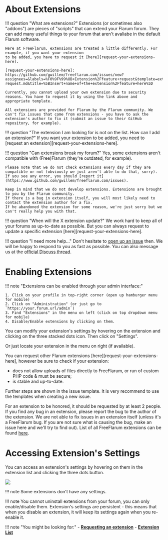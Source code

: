 # About Extensions

!!! question "What are extensions?"
    Extensions (or sometimes also "addons") are pieces of "scripts" that can extend your Flarum forum.
    They can add many useful things to your forum that aren't avaliabe in the default Flarum software.

    Here at FreeFlarum, extensions are treated a little differently. For example, if you want your extension
    to be added, you have to request it [here][request-your-extensions-here].

    [request-your-extensions-here]: https://github.com/gwillem/freeflarum.com/issues/new?assignees=&labels=%F0%9F%99%8B+Extension%2Ffeature+request&template=extension-request.md&title=%5BInsert+name+of+the+extension%2Ffeature+here%5D
    
    Currently, you cannot upload your own extension due to security reasons. You have to request it by using the link above and appropriate template.
    
    All extensions are provided for Flarum by the Flarum community. We can't fix issues that come from extensions - you have to ask the extension's author to fix it (submit an issue to their GitHub repository, for example).

!!! question "The extension I am looking for is not on the list. How can I add an extension?"
    If you want your extension to be added, you need to [request an extension][request-your-extensions-here].

!!! question "Can extensions break my forum?"
    Yes, some extensions aren't compatible with (Free)Flarum (they're outdated, for example).
    
    Please note that we do not check extensions every day if they are compatible or not (obviously we just aren't able to do that, sorry).
    If you see any error, you should [report it](https://www.github.com/gwillem/freeflarum.com/issues).

    Keep in mind that we do not develop extensions. Extensions are brought to you by the Flarum community.
    If there is a bug in extension itself, you will most likely need to contact the extension author for a fix.
    If he abandoned the extension for some reason, we're just sorry but we can't really help you with that.

!!! question "When will the X extension update?"
    We work hard to keep all of your forums as up-to-date as possible. But you can always request to update a specific extension [here][request-your-extensions-here].
    
!!! question "I need more help..."
    Don't hesitate to [open up an issue](https://www.github.com/gwillem/freeflarum.com/issues/new/choose) then. We will be happy to respond to you as fast as possible.
    You can also message us at the [official Discuss thread](https://discuss.flarum.org/d/7585-free-flarum-hosting-on-an-expert-platform-by-freeflarum-com).

# Enabling Extensions

!!! note "Extensions can be enabled through your admin interface:"

    1. Click on your profile in top-right corner (open up hamburger menu for mobile)
    2. Click on "Administration" (or just go to `https://your.forum.url/admin`)
    3. Find "Extensions" in the menu on left (click on top dropdown menu for mobile)
    4. Disable/Enable extensions by clicking on them.

You can modify your extension's settings by hovering on the extension and clicking on the three stacked dots icon. Then click on "Settings".

Or just locate your extension in the menu on right (if available).

You can request other Flarum extensions [here][request-your-extensions-here], however be sure to check if your extension:

- does not allow uploads of files directly to FreeFlarum, or run of custom PHP code & must be secure;
- is stable and up-to-date.

Further steps are shown in the issue template. It is very recommend to use the templates when creating a new issue.

For an extension to be honored, it should be requested by at least 2 people. 
If you find any bug in an extension, please report the bug to the author of the extension. We are not able to fix issues in an extension itself (unless it's a FreeFlarum bug. If you are not sure what is causing the bug, make an issue here and we'll try to find out).
List of all FreeFlarum extensions can be found [here](https://www.freeflarum.com/extensions).

# Accessing Extension's Settings

You can access an extension's settings by hovering on them in the extension list and clicking the three dots button.

![](https://cdn.discordapp.com/attachments/585143304467906581/741613821659185212/unknown.png)

!!! note
    Some extensions don't have any settings.
    
!!! note
    You cannot uninstall extensions from your forum, you can only enable/disable them. Extension's settings are persistent - this means that when you disable an extension, it will keep its settings again when you re-enable it.

!!! note "You might be looking for:"
    - **[Requesting an extension](/docs/faq/#can-you-add-extension-x)**
    - **[Extension List](/extensions)**
